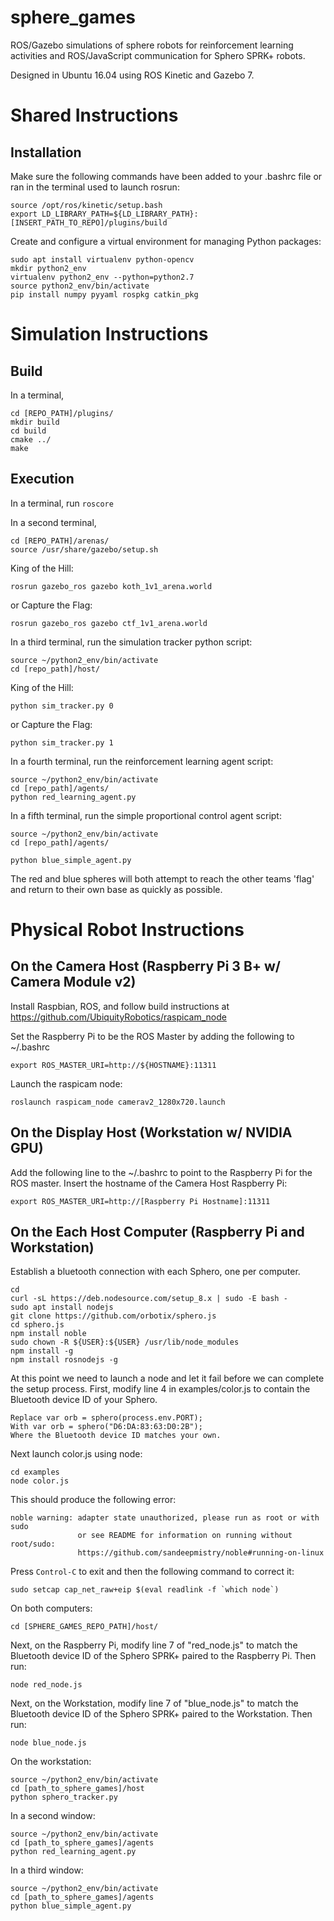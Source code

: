 # sphere_games

ROS/Gazebo simulations of sphere robots for reinforcement learning activities and ROS/JavaScript communication for Sphero SPRK+ robots.

Designed in Ubuntu 16.04 using ROS Kinetic and Gazebo 7.

# Shared Instructions

## Installation
Make sure the following commands have been added to your .bashrc file or ran in the terminal used to launch rosrun:
```
source /opt/ros/kinetic/setup.bash
export LD_LIBRARY_PATH=${LD_LIBRARY_PATH}:[INSERT_PATH_TO_REPO]/plugins/build
```

Create and configure a virtual environment for managing Python packages:
```
sudo apt install virtualenv python-opencv
mkdir python2_env
virtualenv python2_env --python=python2.7
source python2_env/bin/activate
pip install numpy pyyaml rospkg catkin_pkg
```

# Simulation Instructions

## Build
In a terminal,
```
cd [REPO_PATH]/plugins/
mkdir build
cd build
cmake ../
make
```

## Execution
In a terminal, run `roscore`

In a second terminal,
```
cd [REPO_PATH]/arenas/
source /usr/share/gazebo/setup.sh
```
King of the Hill:
```
rosrun gazebo_ros gazebo koth_1v1_arena.world
```
or Capture the Flag:
```
rosrun gazebo_ros gazebo ctf_1v1_arena.world
```

In a third terminal, run the simulation tracker python script:
```
source ~/python2_env/bin/activate
cd [repo_path]/host/
```
King of the Hill:
```
python sim_tracker.py 0
```
or Capture the Flag:
```
python sim_tracker.py 1
```

In a fourth terminal, run the reinforcement learning agent script:
```
source ~/python2_env/bin/activate
cd [repo_path]/agents/
python red_learning_agent.py
```

In a fifth terminal, run the simple proportional control agent script:
```
source ~/python2_env/bin/activate
cd [repo_path]/agents/
```
```
python blue_simple_agent.py
```

The red and blue spheres will both attempt to reach the other teams 'flag' and return to their own base as quickly as possible.

# Physical Robot Instructions

## On the Camera Host (Raspberry Pi 3 B+ w/ Camera Module v2)

Install Raspbian, ROS, and follow build instructions at https://github.com/UbiquityRobotics/raspicam_node

Set the Raspberry Pi to be the ROS Master by adding the following to ~/.bashrc
```
export ROS_MASTER_URI=http://${HOSTNAME}:11311
```

Launch the raspicam node:
```
roslaunch raspicam_node camerav2_1280x720.launch
```

## On the Display Host (Workstation w/ NVIDIA GPU)

Add the following line to the ~/.bashrc to point to the Raspberry Pi for the ROS master. Insert the hostname of the Camera Host Raspberry Pi:
```
export ROS_MASTER_URI=http://[Raspberry Pi Hostname]:11311
```

## On the Each Host Computer (Raspberry Pi and Workstation)

Establish a bluetooth connection with each Sphero, one per computer.
```
cd
curl -sL https://deb.nodesource.com/setup_8.x | sudo -E bash -
sudo apt install nodejs
git clone https://github.com/orbotix/sphero.js
cd sphero.js
npm install noble
sudo chown -R ${USER}:${USER} /usr/lib/node_modules
npm install -g
npm install rosnodejs -g
```

At this point we need to launch a node and let it fail before we can complete the setup process. First, modify line 4 in examples/color.js to contain the Bluetooth device ID of your Sphero.
```
Replace var orb = sphero(process.env.PORT);
With var orb = sphero("D6:DA:83:63:D0:2B");
Where the Bluetooth device ID matches your own.
```

Next launch color.js using node:
```
cd examples
node color.js
```

This should produce the following error:
```
noble warning: adapter state unauthorized, please run as root or with sudo
               or see README for information on running without root/sudo:
               https://github.com/sandeepmistry/noble#running-on-linux
```
Press ```Control-C``` to exit and then the following command to correct it:
```
sudo setcap cap_net_raw+eip $(eval readlink -f `which node`)
```

On both computers:
```
cd [SPHERE_GAMES_REPO_PATH]/host/
```

Next, on the Raspberry Pi, modify line 7 of "red_node.js" to match the Bluetooth device ID of the Sphero SPRK+ paired to the Raspberry Pi. Then run:
```
node red_node.js
```

Next, on the Workstation, modify line 7 of "blue_node.js" to match the Bluetooth device ID of the Sphero SPRK+ paired to the Workstation. Then run:
```
node blue_node.js
```

On the workstation:
```
source ~/python2_env/bin/activate
cd [path_to_sphere_games]/host
python sphero_tracker.py
```

In a second window:
```
source ~/python2_env/bin/activate
cd [path_to_sphere_games]/agents
python red_learning_agent.py
```

In a third window:
```
source ~/python2_env/bin/activate
cd [path_to_sphere_games]/agents
python blue_simple_agent.py
```

